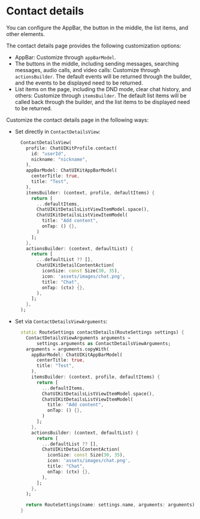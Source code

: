 # Contact details

You can configure the AppBar, the button in the middle, the list items, and other elements.

The contact details page provides the following customization options:

- AppBar: Customize through `appBarModel`.
- The buttons in the middle, including sending messages, searching messages, audio calls, and video calls: Customize through `actionsBuilder`. The default events will be returned through the builder, and the events to be displayed need to be returned.
- List items on the page, including the DND mode, clear chat history, and others: Customize through `itemsBuilder`. The default list items will be called back through the builder, and the list items to be displayed need to be returned.

Customize the contact details page in the following ways:
   
- Set directly in `ContactDetailsView`:

    ```dart
      ContactDetailsView(
        profile: ChatUIKitProfile.contact(
          id: "userId",
          nickname: "nickname",
        ),
        appBarModel: ChatUIKitAppBarModel(
          centerTitle: true,
          title: "Test",
        ),
        itemsBuilder: (context, profile, defaultItems) {
          return [
            ...defaultItems,
            ChatUIKitDetailsListViewItemModel.space(),
            ChatUIKitDetailsListViewItemModel(
              title: "Add content",
              onTap: () {},
            )
          ];
        },
        actionsBuilder: (context, defaultList) {
          return [
            ...defaultList ?? [],
            ChatUIKitDetailContentAction(
              iconSize: const Size(30, 35),
              icon: 'assets/images/chat.png',
              title: "Chat",
              onTap: (ctx) {},
            ),
          ];
        },
      );
    ```

- Set via `ContactDetailsViewArguments`:

    ```dart
      static RouteSettings contactDetails(RouteSettings settings) {
        ContactDetailsViewArguments arguments =
            settings.arguments as ContactDetailsViewArguments;
        arguments = arguments.copyWith(
          appBarModel: ChatUIKitAppBarModel(
            centerTitle: true,
            title: "Test",
          ),
          itemsBuilder: (context, profile, defaultItems) {
            return [
              ...defaultItems,
              ChatUIKitDetailsListViewItemModel.space(),
              ChatUIKitDetailsListViewItemModel(
                title: "Add content",
                onTap: () {},
              )
            ];
          },
          actionsBuilder: (context, defaultList) {
            return [
              ...defaultList ?? [],
              ChatUIKitDetailContentAction(
                iconSize: const Size(30, 35),
                icon: 'assets/images/chat.png',
                title: "Chat",
                onTap: (ctx) {},
              ),
            ];
          },
        );
    
        return RouteSettings(name: settings.name, arguments: arguments);
      }
    ```